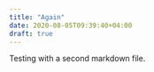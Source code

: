 ```yaml
---
title: "Again"
date: 2020-08-05T09:39:40+04:00
draft: true
---
```


Testing with a second markdown file.